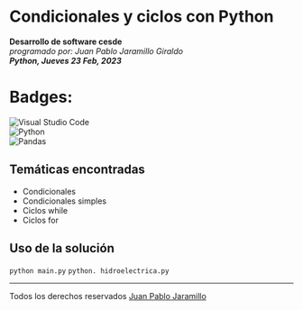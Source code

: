 # Condicionales y ciclos con Python
**Desarrollo de software cesde**  
*programado por: Juan Pablo Jaramillo Giraldo*  
***Python, Jueves 23 Feb, 2023***
# Badges: 
![Visual Studio Code](https://img.shields.io/badge/Visual%20Studio%20Code-0078d7.svg?style=for-the-badge&logo=visual-studio-code&logoColor=white)   
![Python](https://img.shields.io/badge/python-3670A0?style=for-the-badge&logo=python&logoColor=ffdd54)   
![Pandas](https://img.shields.io/badge/pandas-%23150458.svg?style=for-the-badge&logo=pandas&logoColor=white)  
## Temáticas encontradas
* Condicionales 
* Condicionales simples 
* Ciclos while
* Ciclos for
## Uso de la solución
`python main.py`
`python. hidroelectrica.py`
*** 
Todos los derechos reservados [Juan Pablo Jaramillo](https://github.com/HotSauce96)
